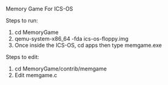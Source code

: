 Memory Game For ICS-OS

Steps to run:
1. cd MemoryGame
2. qemu-system-x86_64 -fda ics-os-floppy.img
3. Once inside the ICS-OS, cd apps then type memgame.exe

Steps to edit:
1. cd MemoryGame/contrib/memgame
2. Edit memgame.c